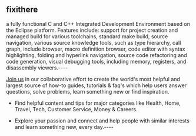 ## fixithere ##

a fully functional C and C++ Integrated Development Environment based on the Eclipse platform. Features include: support for project creation and managed build for various toolchains, standard make build, source navigation, various source knowledge tools, such as type hierarchy, call graph, include browser, macro definition browser, code editor with syntax highlighting, folding and hyperlink navigation, source code refactoring and code generation, visual debugging tools, including memory, registers, and disassembly viewers.----

[Join us](http://www.fixithere.net) in our collaborative effort to create the world's most helpful and largest source of how-to guides, tutorials & faq's which help users answer questions, solve problems, learn something new or find inspiration.

- Find helpful content and tips for major categories like Health, Home, Travel, Tech, Customer Service, Money & Careers.

- Explore your passion and connect and help people with similar interests and learn something new, every day.----